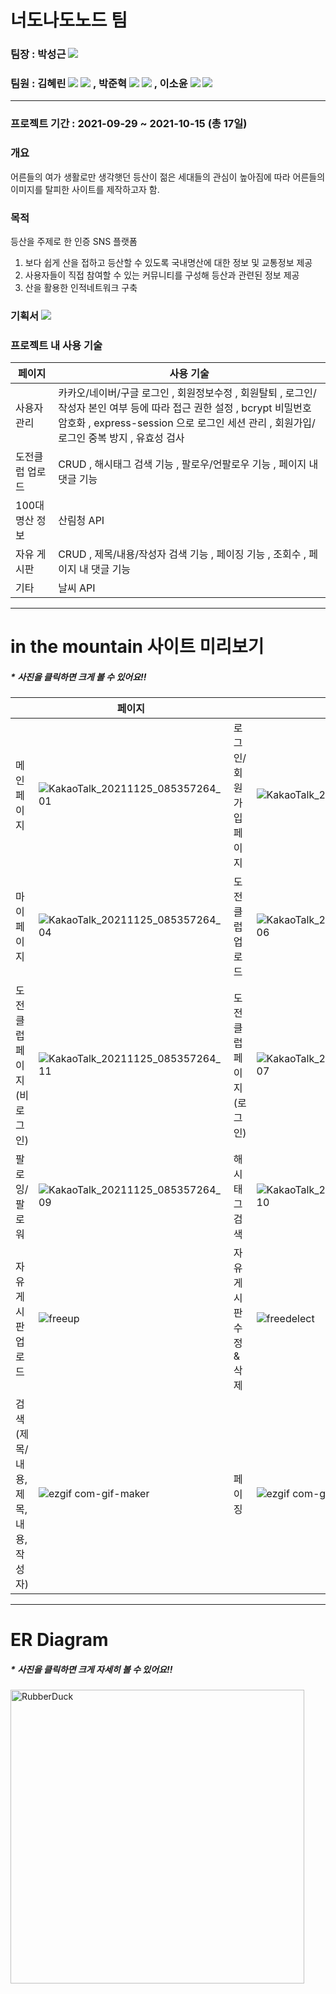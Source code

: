 # 너도나도노드 팀

### 팀장 : 박성근 <a href="https://github.com/Mr-butter"><img src="https://img.shields.io/badge/GitHub-181717?style=flat-square&logo=GitHub&logoColor=white"/></a>
### 팀원 : 김혜린 <a href="https://github.com/Hyerin1208"><img src="https://img.shields.io/badge/GitHub-181717?style=flat-square&logo=GitHub&logoColor=white"/></a> <a href="https://plastic-yuzu-23a.notion.site/2-Node-js-c277503155184d9d9c094dd8754b4756"><img src="https://img.shields.io/badge/Notion-000000?style=flat-square&logo=Notion&logoColor=white"/></a> , 박준혁 <a href="https://github.com/berrypjh"><img src="https://img.shields.io/badge/GitHub-181717?style=flat-square&logo=GitHub&logoColor=white"/></a> <a href="https://quark-tangelo-d51.notion.site/2-Node-js-31dde1cd888145ec81ac99c307214dc9"><img src="https://img.shields.io/badge/Notion-000000?style=flat-square&logo=Notion&logoColor=white"/></a> , 이소윤 <a href="https://github.com/jsoyun"><img src="https://img.shields.io/badge/GitHub-181717?style=flat-square&logo=GitHub&logoColor=white"/></a> <a href="https://cool-walkover-08a.notion.site/2-mountain-e4f7b216ba1b4abebe84fe6d1ae6d6ce"><img src="https://img.shields.io/badge/Notion-000000?style=flat-square&logo=Notion&logoColor=white"/></a>
---------------------------------------

### 프로젝트 기간 : 2021-09-29 ~ 2021-10-15 (총 17일)

### 개요
어른들의 여가 생활로만 생각햇던 등산이 젊은 세대들의 관심이 높아짐에 따라 어른들의 이미지를
탈피한 사이트를 제작하고자 함.

### 목적
등산을 주제로 한 인증 SNS 플랫폼
1. 보다 쉽게 산을 접하고 등산할 수 있도록 국내명산에 대한 정보 및 교통정보 제공
2. 사용자들이 직접 참여할 수 있는 커뮤니티를 구성해 등산과 관련된 정보 제공
3. 산을 활용한 인적네트워크 구축

### 기획서  <a href="https://docs.google.com/presentation/d/17nZBAXbWB7R4zyDEvABGtIzG2kZyEdFs/edit?usp=sharing&ouid=108810371152735520339&rtpof=true&sd=true"><img src="https://img.shields.io/badge/Google Drive-4285F4?style=flat-square&logo=Google Drive&logoColor=white"/></a>

### 프로젝트 내 사용 기술

|      페이지      | 사용 기술 |
--------|------------
사용자 관리  | 카카오/네이버/구글 로그인 , 회원정보수정 , 회원탈퇴 , 로그인/작성자 본인 여부 등에 따라 접근 권한 설정 , bcrypt 비밀번호 암호화 , express-session 으로 로그인 세션 관리 , 회원가입/로그인 중복 방지 , 유효성 검사
도전클럽 업로드 | CRUD , 해시태그 검색 기능 , 팔로우/언팔로우 기능 , 페이지 내 댓글 기능
100대 명산 정보 | 산림청 API
자유 게시판 | CRUD , 제목/내용/작성자 검색 기능 , 페이징 기능 , 조회수 , 페이지 내 댓글 기능
기타 | 날씨 API

---------------------------------------

# in the mountain 사이트 미리보기
##### * 사진을 클릭하면 크게 볼 수 있어요!!

|      | 페이지 |      | 페이지 |
----|----------------|----|----------------
메인 페이지  | ![KakaoTalk_20211125_085357264_01](https://user-images.githubusercontent.com/89543695/143537017-1cd0c3fd-128a-4874-988b-b1b67c6f6781.gif) | 로그인/회원가입 페이지  | ![KakaoTalk_20211125_090237103](https://user-images.githubusercontent.com/89543695/143537035-58d89a12-3933-473c-9f6e-c72aa88a4909.gif)
마이페이지  | ![KakaoTalk_20211125_085357264_04](https://user-images.githubusercontent.com/89543695/143537709-36c7ad01-4bcf-404f-ad15-3482253a2061.gif) | 도전클럽 업로드  | ![KakaoTalk_20211125_085357264_06](https://user-images.githubusercontent.com/89543695/143537068-94dc0bbb-6ee6-4f6b-b67b-9515b436a44b.gif)
도전클럽 페이지 (비로그인) | ![KakaoTalk_20211125_085357264_11](https://user-images.githubusercontent.com/89543695/143537198-47a7aea8-1644-4c12-8d20-e5c17827ce90.gif) | 도전클럽 페이지 (로그인) | ![KakaoTalk_20211125_085357264_07](https://user-images.githubusercontent.com/89543695/143537081-9437a63e-729d-47f1-ba2c-13e862c81025.gif) | 댓글  | ![KakaoTalk_20211125_085357264_08](https://user-images.githubusercontent.com/89543695/143537094-d46206f6-5fa4-4a55-bf0c-6d57b7c27bf4.gif)
팔로잉/팔로워  | ![KakaoTalk_20211125_085357264_09](https://user-images.githubusercontent.com/89543695/143537103-445acca8-48d9-40e1-8b95-38dd58b03bb6.gif) | 해시태그 검색   | ![KakaoTalk_20211125_085357264_10](https://user-images.githubusercontent.com/89543695/143537189-fdf2cdc6-b9b5-4f18-ae97-d3bf78f90fc1.gif)
자유게시판 업로드 | ![freeup](https://user-images.githubusercontent.com/89543695/143828461-cd8ea217-591f-49f4-9c6a-8a68ebddfacc.gif) | 자유게시판 수정 & 삭제 | ![freedelect](https://user-images.githubusercontent.com/89543695/143828481-01c2e0b4-cd43-4d68-ae95-10b99893e825.gif)
검색 (제목/내용, 제목, 내용, 작성자)  | ![ezgif com-gif-maker](https://user-images.githubusercontent.com/89543695/143828527-415657b3-a1c8-4507-8d4d-717368aa6323.gif) | 페이징 | ![ezgif com-gif-maker (1)](https://user-images.githubusercontent.com/89543695/143828535-eeab9e8b-e405-4c71-907f-c11297cecfe3.gif)

---------------------------------------

# ER Diagram
##### * 사진을 클릭하면 크게 자세히 볼 수 있어요!!
<img src="https://user-images.githubusercontent.com/89543695/143770934-eeb6646d-d561-4a11-90d4-2e785595388f.png" width="470px" hight="610px" title="px(픽셀) 크기 설정" alt="RubberDuck"></img>
